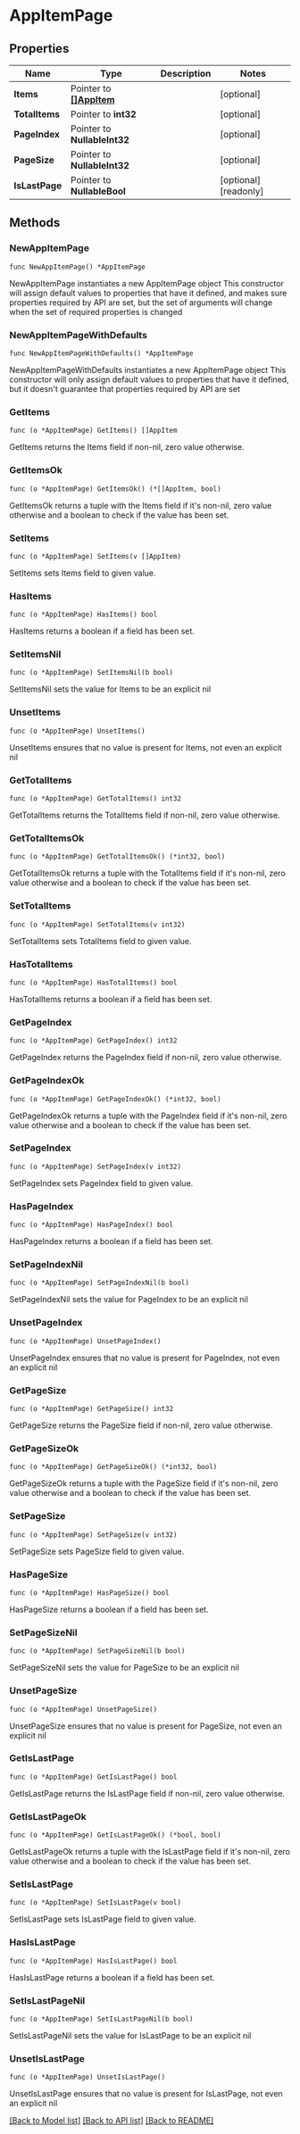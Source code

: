 # AppItemPage

## Properties

Name | Type | Description | Notes
------------ | ------------- | ------------- | -------------
**Items** | Pointer to [**[]AppItem**](AppItem.md) |  | [optional] 
**TotalItems** | Pointer to **int32** |  | [optional] 
**PageIndex** | Pointer to **NullableInt32** |  | [optional] 
**PageSize** | Pointer to **NullableInt32** |  | [optional] 
**IsLastPage** | Pointer to **NullableBool** |  | [optional] [readonly] 

## Methods

### NewAppItemPage

`func NewAppItemPage() *AppItemPage`

NewAppItemPage instantiates a new AppItemPage object
This constructor will assign default values to properties that have it defined,
and makes sure properties required by API are set, but the set of arguments
will change when the set of required properties is changed

### NewAppItemPageWithDefaults

`func NewAppItemPageWithDefaults() *AppItemPage`

NewAppItemPageWithDefaults instantiates a new AppItemPage object
This constructor will only assign default values to properties that have it defined,
but it doesn't guarantee that properties required by API are set

### GetItems

`func (o *AppItemPage) GetItems() []AppItem`

GetItems returns the Items field if non-nil, zero value otherwise.

### GetItemsOk

`func (o *AppItemPage) GetItemsOk() (*[]AppItem, bool)`

GetItemsOk returns a tuple with the Items field if it's non-nil, zero value otherwise
and a boolean to check if the value has been set.

### SetItems

`func (o *AppItemPage) SetItems(v []AppItem)`

SetItems sets Items field to given value.

### HasItems

`func (o *AppItemPage) HasItems() bool`

HasItems returns a boolean if a field has been set.

### SetItemsNil

`func (o *AppItemPage) SetItemsNil(b bool)`

 SetItemsNil sets the value for Items to be an explicit nil

### UnsetItems
`func (o *AppItemPage) UnsetItems()`

UnsetItems ensures that no value is present for Items, not even an explicit nil
### GetTotalItems

`func (o *AppItemPage) GetTotalItems() int32`

GetTotalItems returns the TotalItems field if non-nil, zero value otherwise.

### GetTotalItemsOk

`func (o *AppItemPage) GetTotalItemsOk() (*int32, bool)`

GetTotalItemsOk returns a tuple with the TotalItems field if it's non-nil, zero value otherwise
and a boolean to check if the value has been set.

### SetTotalItems

`func (o *AppItemPage) SetTotalItems(v int32)`

SetTotalItems sets TotalItems field to given value.

### HasTotalItems

`func (o *AppItemPage) HasTotalItems() bool`

HasTotalItems returns a boolean if a field has been set.

### GetPageIndex

`func (o *AppItemPage) GetPageIndex() int32`

GetPageIndex returns the PageIndex field if non-nil, zero value otherwise.

### GetPageIndexOk

`func (o *AppItemPage) GetPageIndexOk() (*int32, bool)`

GetPageIndexOk returns a tuple with the PageIndex field if it's non-nil, zero value otherwise
and a boolean to check if the value has been set.

### SetPageIndex

`func (o *AppItemPage) SetPageIndex(v int32)`

SetPageIndex sets PageIndex field to given value.

### HasPageIndex

`func (o *AppItemPage) HasPageIndex() bool`

HasPageIndex returns a boolean if a field has been set.

### SetPageIndexNil

`func (o *AppItemPage) SetPageIndexNil(b bool)`

 SetPageIndexNil sets the value for PageIndex to be an explicit nil

### UnsetPageIndex
`func (o *AppItemPage) UnsetPageIndex()`

UnsetPageIndex ensures that no value is present for PageIndex, not even an explicit nil
### GetPageSize

`func (o *AppItemPage) GetPageSize() int32`

GetPageSize returns the PageSize field if non-nil, zero value otherwise.

### GetPageSizeOk

`func (o *AppItemPage) GetPageSizeOk() (*int32, bool)`

GetPageSizeOk returns a tuple with the PageSize field if it's non-nil, zero value otherwise
and a boolean to check if the value has been set.

### SetPageSize

`func (o *AppItemPage) SetPageSize(v int32)`

SetPageSize sets PageSize field to given value.

### HasPageSize

`func (o *AppItemPage) HasPageSize() bool`

HasPageSize returns a boolean if a field has been set.

### SetPageSizeNil

`func (o *AppItemPage) SetPageSizeNil(b bool)`

 SetPageSizeNil sets the value for PageSize to be an explicit nil

### UnsetPageSize
`func (o *AppItemPage) UnsetPageSize()`

UnsetPageSize ensures that no value is present for PageSize, not even an explicit nil
### GetIsLastPage

`func (o *AppItemPage) GetIsLastPage() bool`

GetIsLastPage returns the IsLastPage field if non-nil, zero value otherwise.

### GetIsLastPageOk

`func (o *AppItemPage) GetIsLastPageOk() (*bool, bool)`

GetIsLastPageOk returns a tuple with the IsLastPage field if it's non-nil, zero value otherwise
and a boolean to check if the value has been set.

### SetIsLastPage

`func (o *AppItemPage) SetIsLastPage(v bool)`

SetIsLastPage sets IsLastPage field to given value.

### HasIsLastPage

`func (o *AppItemPage) HasIsLastPage() bool`

HasIsLastPage returns a boolean if a field has been set.

### SetIsLastPageNil

`func (o *AppItemPage) SetIsLastPageNil(b bool)`

 SetIsLastPageNil sets the value for IsLastPage to be an explicit nil

### UnsetIsLastPage
`func (o *AppItemPage) UnsetIsLastPage()`

UnsetIsLastPage ensures that no value is present for IsLastPage, not even an explicit nil

[[Back to Model list]](../README.md#documentation-for-models) [[Back to API list]](../README.md#documentation-for-api-endpoints) [[Back to README]](../README.md)


